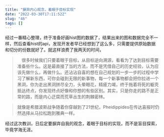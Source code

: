 ```yaml
---
title: "摒弃内心观念，着眼于目标实现"
date: "2022-03-30T17:11:52Z"
slug: "46"
tags: []
---
```

经过一番精心整理，终于准备好画hist图的数据了，结果出来的图和数据完全不一样，然后查看hist的api，发现开发者早已经想到了这么多，只需要提供原始数据和切分的份数就好了。就这样浪费了我两天的时间，

> 　很多时候我们只要着眼于目标，从目标逆向溯源，看看为了达到目标需要准备些什么。这是最直接了当的方法，而不是凭借自己的历史经验，认为应该先做什么，再做什么。还沾沾自喜的想在自己规划的一步一步的过程中学习了解新东西，可你会碰到无限的新事物，每一个新事物都会把你拉进一个黑洞，你为走出黑洞拼尽全力，头晕眼花，精疲力竭，终于拖着将死的躯壳抵达终点，你发现终点好像和你想的有些区别。其实，只是你走的路不是正常的路，而是内心迂腐而荒草丛生的荆棘密林。

> 就像是希腊波斯战争随着你穿越到了21世纪，Pheidippides在传达喜报时仍然选择从马拉松跑到雅典一样。

经过这次教训，日后定要摒弃自我的观念，着眼于目标的实现，而不是盲目探索，毕竟学海无涯。
